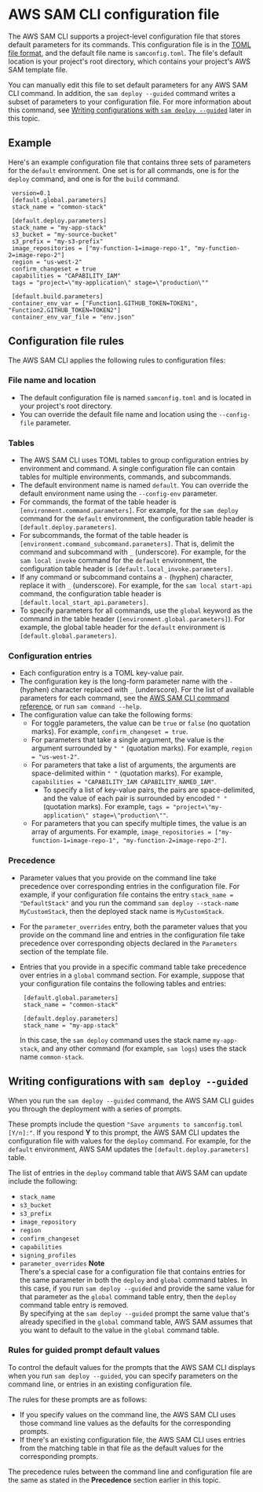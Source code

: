 # AWS SAM CLI configuration file<a name="serverless-sam-cli-config"></a>

The AWS SAM CLI supports a project\-level configuration file that stores default parameters for its commands\. This configuration file is in the [TOML file format](https://toml.io/en/), and the default file name is `samconfig.toml`\. The file's default location is your project's root directory, which contains your project's AWS SAM template file\.

You can manually edit this file to set default parameters for any AWS SAM CLI command\. In addition, the `sam deploy --guided` command writes a subset of parameters to your configuration file\. For more information about this command, see [Writing configurations with `sam deploy --guided`](#deploy-guided) later in this topic\.

## Example<a name="example"></a>

Here's an example configuration file that contains three sets of parameters for the `default` environment\. One set is for all commands, one is for the `deploy` command, and one is for the `build` command\.

```
 version=0.1
 [default.global.parameters]
 stack_name = "common-stack"
 
 [default.deploy.parameters]
 stack_name = "my-app-stack"
 s3_bucket = "my-source-bucket"
 s3_prefix = "my-s3-prefix"
 image_repositories = ["my-function-1=image-repo-1", "my-function-2=image-repo-2"]
 region = "us-west-2"
 confirm_changeset = true
 capabilities = "CAPABILITY_IAM"
 tags = "project=\"my-application\" stage=\"production\""

 [default.build.parameters]
 container_env_var = ["Function1.GITHUB_TOKEN=TOKEN1", "Function2.GITHUB_TOKEN=TOKEN2"]
 container_env_var_file = "env.json"
```

## Configuration file rules<a name="rules"></a>

The AWS SAM CLI applies the following rules to configuration files:

### File name and location<a name="rules-name-location"></a>
+ The default configuration file is named `samconfig.toml` and is located in your project's root directory\.
+ You can override the default file name and location using the `--config-file` parameter\.

### Tables<a name="rules-tables"></a>
+ The AWS SAM CLI uses TOML tables to group configuration entries by environment and command\. A single configuration file can contain tables for multiple environments, commands, and subcommands\.
+ The default environment name is named `default`\. You can override the default environment name using the `--config-env` parameter\.
+ For commands, the format of the table header is `[environment.command.parameters]`\. For example, for the `sam deploy` command for the `default` environment, the configuration table header is `[default.deploy.parameters]`\.
+ For subcommands, the format of the table header is `[environment.command_subcommand.parameters]`\. That is, delimit the command and subcommand with `_` \(underscore\)\. For example, for the `sam local invoke` command for the `default` environment, the configuration table header is `[default.local_invoke.parameters]`\.
+ If any command or subcommand contains a `-` \(hyphen\) character, replace it with `_` \(underscore\)\. For example, for the `sam local start-api` command, the configuration table header is `[default.local_start_api.parameters]`\.
+ To specify parameters for all commands, use the `global` keyword as the command in the table header \(`[environment.global.parameters]`\)\. For example, the global table header for the `default` environment is `[default.global.parameters]`\.

### Configuration entries<a name="rules-entries"></a>
+ Each configuration entry is a TOML key\-value pair\.
+ The configuration key is the long\-form parameter name with the `-` \(hyphen\) character replaced with `_` \(underscore\)\. For the list of available parameters for each command, see the [AWS SAM CLI command reference](serverless-sam-cli-command-reference.md), or run `sam command --help`\.
+ The configuration value can take the following forms:
  + For toggle parameters, the value can be `true` or `false` \(no quotation marks\)\. For example, `confirm_changeset = true`\.
  + For parameters that take a single argument, the value is the argument surrounded by `" "` \(quotation marks\)\. For example, `region = "us-west-2"`\.
  + For parameters that take a list of arguments, the arguments are space\-delimited within `" "` \(quotation marks\)\. For example, `capabilities = "CAPABILITY_IAM CAPABILITY_NAMED_IAM"`\.
    + To specify a list of key\-value pairs, the pairs are space\-delimited, and the value of each pair is surrounded by encoded `" "` \(quotation marks\)\. For example, `tags = "project=\"my-application\" stage=\"production\""`\.
  + For parameters that you can specify multiple times, the value is an array of arguments\. For example, `image_repositories = ["my-function-1=image-repo-1", "my-function-2=image-repo-2"]`\.

### Precedence<a name="rules-precedence"></a>
+ Parameter values that you provide on the command line take precedence over corresponding entries in the configuration file\. For example, if your configuration file contains the entry `stack_name = "DefaultStack"` and you run the command `sam deploy --stack-name MyCustomStack`, then the deployed stack name is `MyCustomStack`\.
+ For the `parameter_overrides` entry, both the parameter values that you provide on the command line and entries in the configuration file take precedence over corresponding objects declared in the `Parameters` section of the template file\.
+ Entries that you provide in a specific command table take precedence over entries in a `global` command section\. For example, suppose that your configuration file contains the following tables and entries:

  ```
   [default.global.parameters]
   stack_name = "common-stack"
  
   [default.deploy.parameters]
   stack_name = "my-app-stack"
  ```

  In this case, the `sam deploy` command uses the stack name `my-app-stack`, and any other command \(for example, `sam logs`\) uses the stack name `common-stack`\.

## Writing configurations with `sam deploy --guided`<a name="deploy-guided"></a>

When you run the `sam deploy --guided` command, the AWS SAM CLI guides you through the deployment with a series of prompts\.

These prompts include the question `"Save arguments to samconfig.toml [Y/n]:"`\. If you respond **Y** to this prompt, the AWS SAM CLI updates the configuration file with values for the `deploy` command\. For example, for the `default` environment, AWS SAM updates the `[default.deploy.parameters]` table\.

The list of entries in the `deploy` command table that AWS SAM can update include the following:
+ `stack_name`
+ `s3_bucket`
+ `s3_prefix`
+ `image_repository`
+ `region`
+ `confirm_changeset`
+ `capabilities`
+ `signing_profiles`
+ `parameter_overrides`
**Note**  
There's a special case for a configuration file that contains entries for the same parameter in both the `deploy` and `global` command tables\. In this case, if you run `sam deploy --guided` and provide the same value for that parameter as the `global` command table entry, then the `deploy` command table entry is removed\.  
By specifying at the `sam deploy --guided` prompt the same value that's already specified in the `global` command table, AWS SAM assumes that you want to default to the value in the `global` command table\.

### Rules for guided prompt default values<a name="deploy-guided-rules"></a>

To control the default values for the prompts that the AWS SAM CLI displays when you run `sam deploy --guided`, you can specify parameters on the command line, or entries in an existing configuration file\.

The rules for these prompts are as follows:
+ If you specify values on the command line, the AWS SAM CLI uses those command line values as the defaults for the corresponding prompts\.
+ If there's an existing configuration file, the AWS SAM CLI uses entries from the matching table in that file as the default values for the corresponding prompts\.

The precedence rules between the command line and configuration file are the same as stated in the **Precedence** section earlier in this topic\.